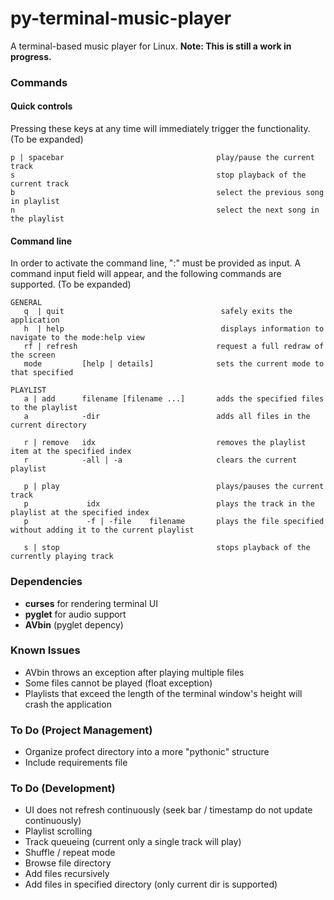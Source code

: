 # py-terminal-music-player

A terminal-based music player for Linux.
**Note: This is still a work in progress.**

### Commands
#### Quick controls
Pressing these keys at any time will immediately trigger the functionality.
(To be expanded)
```
p | spacebar                                  play/pause the current track
s                                             stop playback of the current track
b                                             select the previous song in playlist
n                                             select the next song in the playlist
```

#### Command line
In order to activate the command line, ":" must be provided as input. A command input field will appear, and the following commands are supported.
(To be expanded)
```
GENERAL
   q  | quit                                   safely exits the application
   h  | help                                   displays information to navigate to the mode:help view
   rf | refresh                               request a full redraw of the screen
   mode         [help | details]              sets the current mode to that specified
   
PLAYLIST
   a | add      filename [filename ...]       adds the specified files to the playlist
   a            -dir                          adds all files in the current directory

   r | remove   idx                           removes the playlist item at the specified index
   r            -all | -a                     clears the current playlist
   
   p | play                                   plays/pauses the current track
   p             idx                          plays the track in the playlist at the specified index
   p             -f | -file    filename       plays the file specified without adding it to the current playlist

   s | stop                                   stops playback of the currently playing track
```

### Dependencies
* **curses** for rendering terminal UI
* **pyglet** for audio support
* **AVbin** (pyglet depency)

### Known Issues
* AVbin throws an exception after playing multiple files
* Some files cannot be played (float exception)
* Playlists that exceed the length of the terminal window's height will crash the application

### To Do (Project Management)
* Organize profect directory into a more "pythonic" structure
* Include requirements file

### To Do (Development)
* UI does not refresh continuously (seek bar / timestamp do not update continuously)
* Playlist scrolling
* Track queueing (current only a single track will play)
* Shuffle / repeat mode
* Browse file directory
* Add files recursively
* Add files in specified directory (only current dir is supported)
